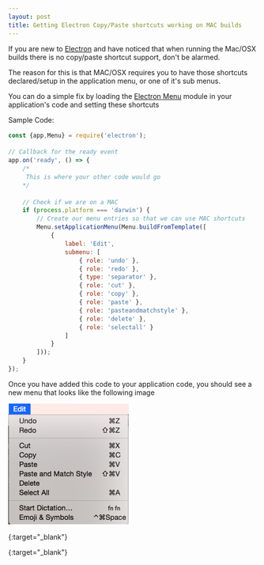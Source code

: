 ```yaml
---
layout: post
title: Getting Electron Copy/Paste shortcuts working on MAC builds
---
```


If you are new to [Electron][electron] and have noticed that when running the Mac/OSX builds there is no copy/paste shortcut support, don't be alarmed.

The reason for this is that MAC/OSX requires you to have those shortcuts declared/setup in the application menu, or one of it's sub menus.

You can do a simple fix by loading the [Electron Menu][electron_menu] module in your application's code and setting these shortcuts

Sample Code:

```javascript
const {app,Menu} = require('electron');

// Callback for the ready event
app.on('ready', () => {
    /*
     This is where your other code would go
    */

	// Check if we are on a MAC
	if (process.platform === 'darwin') {
		// Create our menu entries so that we can use MAC shortcuts
		Menu.setApplicationMenu(Menu.buildFromTemplate([
			{
				label: 'Edit',
				submenu: [
					{ role: 'undo' },
					{ role: 'redo' },
					{ type: 'separator' },
					{ role: 'cut' },
					{ role: 'copy' },
					{ role: 'paste' },
					{ role: 'pasteandmatchstyle' },
					{ role: 'delete' },
					{ role: 'selectall' }
				]
			}
		]));
	}
});
```

Once you have added this code to your application code, you should see a new menu that looks like the following image

![Screenshot](/public/img/electron-shortcuts.png)

[electron]: http://electron.atom.io/
{:target="_blank"}

[electron_menu]: https://github.com/electron/electron/blob/master/docs/api/menu.md
{:target="_blank"}
